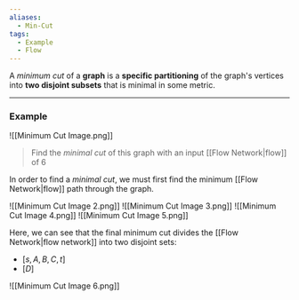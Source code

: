 ```yaml
---
aliases:
  - Min-Cut
tags:
  - Example
  - Flow
---
```

A _minimum cut_ of a **graph** is a **specific partitioning** of the graph's vertices into **two disjoint subsets** that is minimal in some metric.

---
### Example
![[Minimum Cut Image.png]]

> Find the _minimal cut_ of this graph with an input [[Flow Network|flow]] of $6$

In order to find a _minimal cut_, we must first find the minimum [[Flow Network|flow]] path through the graph.

![[Minimum Cut Image 2.png]]
![[Minimum Cut Image 3.png]]
![[Minimum Cut Image 4.png]]
![[Minimum Cut Image 5.png]]

Here, we can see that the final minimum cut divides the [[Flow Network|flow network]] into two disjoint sets:
- $[s, A, B, C, t]$
- $[D]$

![[Minimum Cut Image 6.png]]

